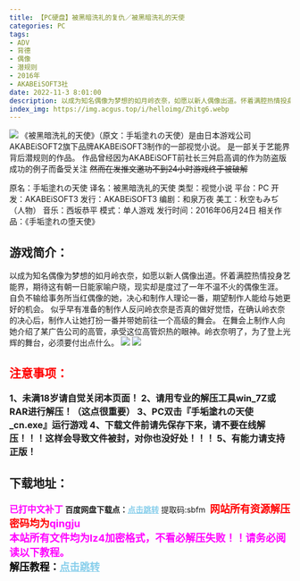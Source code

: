 ```yaml
---
title: 【PC硬盘】被黑暗洗礼的复仇／被黑暗洗礼的天使
categories: PC
tags:
- ADV
- 背德
- 偶像
- 潜规则
- 2016年
- AKABEiSOFT3社
date: 2022-11-3 8:01:00
description: 以成为知名偶像为梦想的如月岭衣奈，如愿以新人偶像出道。怀着满腔热情投身艺能界，期待这有朝一日能家喻户晓，现实却是度过了一年不温不火的偶像生涯。自负不输给事务所当红偶像的她，决心和制作人理论一番，期望制作人能给与她更好的机会。似乎早有准备的制作人反问岭衣奈是否真的做好觉悟，在确认岭衣奈的决心后，制作人让她打扮一番并带她前往一个高级的舞会。在舞会上制作人向她介绍了某广告公司的高管，承受这位高管炽热的眼神。岭衣奈明了，为了登上光辉的舞台，必须要付出点什么。
index_img: https://img.acgus.top/i/helloimg/Zhitg6.webp
---
```

![](https://img.acgus.top/i/helloimg/Zhitg6.webp)
《被黑暗洗礼的天使》（原文：手垢塗れの天使）是由日本游戏公司AKABEiSOFT2旗下品牌AKABEiSOFT3制作的一部视觉小说。
是一部关于艺能界背后潜规则的作品。
作品曾经因为AKABEiSOFT前社长三舛启高调的作为防盗版成功的例子而备受关注
~~然而在发推文邀功不到24小时游戏终于被破解~~

原名：手垢塗れの天使
译名：被黑暗洗礼的天使
类型：视觉小说
平台：PC
开发：AKABEiSOFT3
发行：AKABEiSOFT3
编剧：和泉万夜
美工：秋空もみぢ（人物）
音乐：西坂恭平
模式：单人游戏
发行时间：2016年06月24日
相关作品：《手垢塗れの堕天使》

## 游戏简介：
以成为知名偶像为梦想的如月岭衣奈，如愿以新人偶像出道。怀着满腔热情投身艺能界，期待这有朝一日能家喻户晓，现实却是度过了一年不温不火的偶像生涯。
自负不输给事务所当红偶像的她，决心和制作人理论一番，期望制作人能给与她更好的机会。
似乎早有准备的制作人反问岭衣奈是否真的做好觉悟，在确认岭衣奈的决心后，制作人让她打扮一番并带她前往一个高级的舞会。
在舞会上制作人向她介绍了某广告公司的高管，承受这位高管炽热的眼神。岭衣奈明了，为了登上光辉的舞台，必须要付出点什么。
![](https://img.acgus.top/i/helloimg/ZhiAan.webp)
![](https://img.acgus.top/i/helloimg/ZhimxM.webp)





## <font color=#FF0000 >注意事项：</font>
<font size=3><b>1、未满18岁请自觉关闭本页面！
2、请用专业的解压工具win_7Z或RAR进行解压！（这点很重要）
3、PC双击『手垢塗れの天使_cn.exe』运行游戏
4、下载文件前请先保存下来，请不要在线解压！！！这样会导致文件被封，对你也没好处！！！
5、有能力请支持正版！</b></font>

## 下载地址：
<font color=#FF00FF size=3><b>已打中文补丁</b></font>
<b>百度网盘下载点：</b><a href="https://pan.baidu.com/s/1ALQxFznJVPDbjwdtjjtuXQ?pwd=sbfm" style="color: #87CEEB;"><b>点击跳转</b></a> 提取码:sbfm
<a style="padding: 0" href="https://post.qingju.org/AD/"><img style="max-width:100%" src="https://img.acgus.top/i/2024/07/478f689b8021d8d499ab43d21acf137a.gif" alt=""></a>
<b><font color=#FF0000 size=4>网站所有资源解压密码均为</b></font><b><font color=#FF00FF size=4>qingju</font><font color=#FF0000 ></font></b><br><b><font color=#FF00FF size=4>本站所有文件均为lz4加密格式，不看必解压失败！！请务必阅读以下教程。</b></font><br><b><font color=#000 size=4>解压教程：</b><a href="https://post.qingju.org/tutorial/000/" style="color: #87CEEB;"><b>点击跳转</b></a>
